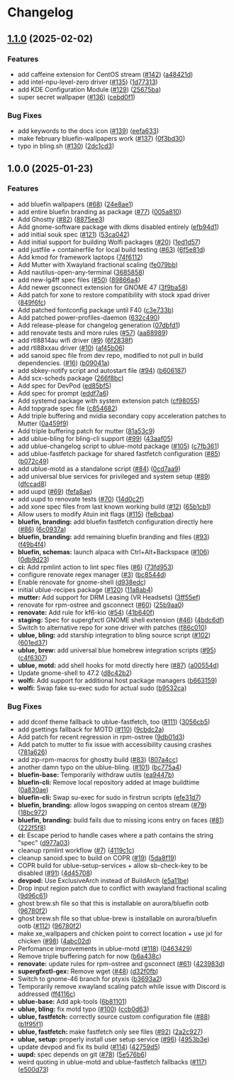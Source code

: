 # Changelog

## [1.1.0](https://github.com/ublue-os/packages/compare/v1.0.0...v1.1.0) (2025-02-02)


### Features

* add caffeine extension for CentOS stream ([#142](https://github.com/ublue-os/packages/issues/142)) ([a48421d](https://github.com/ublue-os/packages/commit/a48421dd0c9845310af41568657262fef6de694d))
* add intel-npu-level-zero driver ([#135](https://github.com/ublue-os/packages/issues/135)) ([1d77313](https://github.com/ublue-os/packages/commit/1d77313a5868dfec96ef3bda16a4820e8bb8e69c))
* add KDE Configuration Module ([#129](https://github.com/ublue-os/packages/issues/129)) ([25675ba](https://github.com/ublue-os/packages/commit/25675ba90746c04c12c9cb2eaf8bccb6bd074d1e))
* super secret wallpaper ([#136](https://github.com/ublue-os/packages/issues/136)) ([cebd0f1](https://github.com/ublue-os/packages/commit/cebd0f10cc157fb8db4413deb768ab83b0f63bc8))


### Bug Fixes

* add keywords to the docs icon ([#139](https://github.com/ublue-os/packages/issues/139)) ([eefa633](https://github.com/ublue-os/packages/commit/eefa6333dcd6316dfa92b74a22af23220c1474bc))
* make february bluefin-wallpapers work ([#137](https://github.com/ublue-os/packages/issues/137)) ([0f3bd30](https://github.com/ublue-os/packages/commit/0f3bd306973cd07c7222e648fc7fdb519e85660d))
* typo in bling.sh ([#130](https://github.com/ublue-os/packages/issues/130)) ([2dc1cd3](https://github.com/ublue-os/packages/commit/2dc1cd3cf86abe250dd4e8bc945584a076e1a8a2))

## 1.0.0 (2025-01-23)


### Features

* add bluefin wallpapers ([#68](https://github.com/ublue-os/packages/issues/68)) ([24e8ae1](https://github.com/ublue-os/packages/commit/24e8ae1a9caf0c39c27d04190adcaec74f5a374c))
* add entire bluefin branding as package ([#77](https://github.com/ublue-os/packages/issues/77)) ([005a810](https://github.com/ublue-os/packages/commit/005a810a2db91491aa93f9e406592a396f0c8124))
* Add Ghostty ([#82](https://github.com/ublue-os/packages/issues/82)) ([8875ee3](https://github.com/ublue-os/packages/commit/8875ee3c75585d91f0c453dbddde9ab76fdc6b0b))
* Add gnome-software package with dkms disabled entirely ([efb94d1](https://github.com/ublue-os/packages/commit/efb94d1b984e12fe495b4f4e3b3f7ce453823632))
* add initial souk spec ([#121](https://github.com/ublue-os/packages/issues/121)) ([53ca042](https://github.com/ublue-os/packages/commit/53ca042316f42f9182b75cb9a54384db87510911))
* Add initial support for building Wolfi packages ([#20](https://github.com/ublue-os/packages/issues/20)) ([1ed1d57](https://github.com/ublue-os/packages/commit/1ed1d575e353abfb4b659454f7526adc44a7bcfd))
* add justfile + containerfile for local build testing ([#63](https://github.com/ublue-os/packages/issues/63)) ([6f5e81d](https://github.com/ublue-os/packages/commit/6f5e81d46d06775154dc3318d92daecfdd6a1bbc))
* Add kmod for framework laptops ([74f6112](https://github.com/ublue-os/packages/commit/74f61128c1fdf6313f37d694f2014d48ed2cf28d))
* Add Mutter with Xwayland fractional scaling ([fe079bb](https://github.com/ublue-os/packages/commit/fe079bb863b5d29cf86cc72a0ae717e755b11d6d))
* Add nautilus-open-any-terminal ([3685858](https://github.com/ublue-os/packages/commit/368585817db3f61b9ccd26bb02f88a50cb30475a))
* add new-lg4ff spec files ([#50](https://github.com/ublue-os/packages/issues/50)) ([89866a4](https://github.com/ublue-os/packages/commit/89866a4f62c6563df93e0517cee32bd8208c5f12))
* Add newer gsconnect extension for GNOME 47 ([3f9ba58](https://github.com/ublue-os/packages/commit/3f9ba585626392672eca2c086189e377e9ca8a4f))
* Add patch for xone to restore compatibility with stock xpad driver ([849f6fc](https://github.com/ublue-os/packages/commit/849f6fc18340de06573d56cba8a09ce6870db750))
* Add patched fontconfig package until F40 ([c3e733b](https://github.com/ublue-os/packages/commit/c3e733b0617f602e6af4407a8fa7152d95ab4986))
* Add patched power-profiles-daemon ([632c490](https://github.com/ublue-os/packages/commit/632c490c805ac7541dacf4a2b19b3e9d08aca409))
* Add release-please for changelog generation ([07dbfd1](https://github.com/ublue-os/packages/commit/07dbfd1c60efa80b66573dc9eb7f71b471abf793))
* add renovate tests and more rules ([#57](https://github.com/ublue-os/packages/issues/57)) ([aa88989](https://github.com/ublue-os/packages/commit/aa8898942f5a2cba416fd833e1a9135d2ea25aa9))
* add rtl8814au wifi driver ([#9](https://github.com/ublue-os/packages/issues/9)) ([6f2838f](https://github.com/ublue-os/packages/commit/6f2838f5fdd6ad1b9e875840d55fe09c1661fa44))
* add rtl88xxau driver ([#10](https://github.com/ublue-os/packages/issues/10)) ([af45b06](https://github.com/ublue-os/packages/commit/af45b06188ea33d9a06f9e637d6282d3edee01dc))
* add sanoid spec file from dev repo, modified to not pull in build dependencies. ([#16](https://github.com/ublue-os/packages/issues/16)) ([b09041a](https://github.com/ublue-os/packages/commit/b09041a48a371813f0aae9a258191ee335478855))
* add sbkey-notify script and autostart file ([#94](https://github.com/ublue-os/packages/issues/94)) ([b606187](https://github.com/ublue-os/packages/commit/b606187d7dbc497db338cb2403ea582d7f9f7356))
* Add scx-scheds package ([266f8bc](https://github.com/ublue-os/packages/commit/266f8bc4ac3997b2f88e923c2f798717f033ad7c))
* Add spec for DevPod ([ed85bf5](https://github.com/ublue-os/packages/commit/ed85bf59b44c00d98cf02adc9a07e2d63317a5af))
* Add spec for prompt ([eddf7a6](https://github.com/ublue-os/packages/commit/eddf7a6d4848207b6adca4042c2e33dbaf28e03a))
* Add systemd package with system extension patch ([cf98055](https://github.com/ublue-os/packages/commit/cf98055076a6d24f4e2347843dbb6841c83519ac))
* Add topgrade spec file ([c854682](https://github.com/ublue-os/packages/commit/c854682465e2cd5dcd9ba61d2f67d13060b3c285))
* Add triple buffering and nvidia secondary copy acceleration patches to Mutter ([0a459f9](https://github.com/ublue-os/packages/commit/0a459f923f738df332995d00e80fc53549115d40))
* Add triple buffering patch for mutter ([81a53c9](https://github.com/ublue-os/packages/commit/81a53c9fc8af41831e87463c059b255403185f70))
* add ublue-bling for bling-cli support ([#99](https://github.com/ublue-os/packages/issues/99)) ([43aaf05](https://github.com/ublue-os/packages/commit/43aaf05ab9b84da4bef13e248673ab04c5ce1ce8))
* add ublue-changelog script to ublue-motd package ([#105](https://github.com/ublue-os/packages/issues/105)) ([c7fb361](https://github.com/ublue-os/packages/commit/c7fb361c00c288692a77d6414383c55e59f10ea7))
* add ublue-fastfetch package for shared fastfetch configuration ([#85](https://github.com/ublue-os/packages/issues/85)) ([b072c49](https://github.com/ublue-os/packages/commit/b072c493caf09cfc4aab4d46c1ff26e9b180f3db))
* add ublue-motd as a standalone script ([#84](https://github.com/ublue-os/packages/issues/84)) ([0cd7aa9](https://github.com/ublue-os/packages/commit/0cd7aa982f5358f0c8d3f06db6a39889731b9b1e))
* add universal blue services for privileged and system setup ([#89](https://github.com/ublue-os/packages/issues/89)) ([dfccad8](https://github.com/ublue-os/packages/commit/dfccad8fec71d2958fb94692f16120aaef940415))
* add uupd ([#69](https://github.com/ublue-os/packages/issues/69)) ([fefa8ae](https://github.com/ublue-os/packages/commit/fefa8aee7b928fd402317677ec549fae53f4bebe))
* add uupd to renovate tests ([#70](https://github.com/ublue-os/packages/issues/70)) ([14d0c2f](https://github.com/ublue-os/packages/commit/14d0c2fa026bec0dd990f49f00cbe8f54a2be4e1))
* add xone spec files from last known working build ([#12](https://github.com/ublue-os/packages/issues/12)) ([65b1cb1](https://github.com/ublue-os/packages/commit/65b1cb14dbfec23684a10ef1f6c7f4ef7e892611))
* Allow users to modify Atuin init flags ([#115](https://github.com/ublue-os/packages/issues/115)) ([fe8cbaa](https://github.com/ublue-os/packages/commit/fe8cbaa265c9a78fc5cda8b46a9e7d9693d118e0))
* **bluefin, branding:** add bluefin fastfetch configuration directly here ([#86](https://github.com/ublue-os/packages/issues/86)) ([6c0937a](https://github.com/ublue-os/packages/commit/6c0937a30158138760fd740c8a192f73bb4dcc54))
* **bluefin, branding:** add remaining bluefin branding and files ([#93](https://github.com/ublue-os/packages/issues/93)) ([f49b4f4](https://github.com/ublue-os/packages/commit/f49b4f4b77660e4f7c4b3c2f9273f40516f259c8))
* **bluefin, schemas:** launch alpaca with Ctrl+Alt+Backspace ([#106](https://github.com/ublue-os/packages/issues/106)) ([0db9d23](https://github.com/ublue-os/packages/commit/0db9d23d9779ab200a908eeff748afff5109a5c2))
* **ci:** Add rpmlint action to lint spec files ([#6](https://github.com/ublue-os/packages/issues/6)) ([73fd953](https://github.com/ublue-os/packages/commit/73fd953c35940b4400a1da2e4d2d1947aeadd5ca))
* configure renovate regex manager ([#3](https://github.com/ublue-os/packages/issues/3)) ([bc8544d](https://github.com/ublue-os/packages/commit/bc8544d638c9a3220a2cc17e7e5410beaa969631))
* Enable renovate for gnome-shell ([d938edc](https://github.com/ublue-os/packages/commit/d938edc4d261fc9d131de88e5a615d3c54a15509))
* initial ublue-recipes package ([#120](https://github.com/ublue-os/packages/issues/120)) ([11a8ab4](https://github.com/ublue-os/packages/commit/11a8ab48e7222140e2feaede1891df656b20ca77))
* **mutter:** Add support for DRM Leasing (VR Headsets) ([3ff55ef](https://github.com/ublue-os/packages/commit/3ff55effd167014336d5b8ce9396b319e9581b02))
* renovate for rpm-ostree and gsconnect ([#60](https://github.com/ublue-os/packages/issues/60)) ([25b9aa0](https://github.com/ublue-os/packages/commit/25b9aa033e65d14f5fd351180c29b6d81fb35fce))
* **renovate:** Add rule for kf6-kio ([#54](https://github.com/ublue-os/packages/issues/54)) ([41b640f](https://github.com/ublue-os/packages/commit/41b640fdd6802f4ba3a60070d9fc0192426576ba))
* **staging:** Spec for supergfxctl GNOME shell extension ([#46](https://github.com/ublue-os/packages/issues/46)) ([4bdc6df](https://github.com/ublue-os/packages/commit/4bdc6dfdef45f14f4e75376166ceed71881ff383))
* Switch to alternative repo for xone driver with patches ([f86c010](https://github.com/ublue-os/packages/commit/f86c010fa7d5a50aa4ec1229882ddceb9230212c))
* **ublue, bling:** add starship integration to bling source script ([#102](https://github.com/ublue-os/packages/issues/102)) ([601ed37](https://github.com/ublue-os/packages/commit/601ed37044702e3282063c847696bdcefda0e9e1))
* **ublue, brew:** add universal blue homebrew integration scripts ([#95](https://github.com/ublue-os/packages/issues/95)) ([c4f6307](https://github.com/ublue-os/packages/commit/c4f63075a525a9ffabc9ef289fabf449350d840e))
* **ublue, motd:** add shell hooks for motd directly here ([#87](https://github.com/ublue-os/packages/issues/87)) ([a00554d](https://github.com/ublue-os/packages/commit/a00554dfe50c81ee542a3af031452d25f00b26cb))
* Update gnome-shell to 47.2 ([d8c42b2](https://github.com/ublue-os/packages/commit/d8c42b2e7a16e7da3a41d17b2038961de6a1eca8))
* **wolfi:** Add support for additional host package managers ([b663159](https://github.com/ublue-os/packages/commit/b663159ffbcb0248261bbf3e6625e2a66aaa9576))
* **wolfi:** Swap fake su-exec sudo for actual sudo ([b9532ca](https://github.com/ublue-os/packages/commit/b9532cab9344bfca0b6ee893e2f01903c21a80c0))


### Bug Fixes

* add dconf theme fallback to ublue-fastfetch, too ([#111](https://github.com/ublue-os/packages/issues/111)) ([3056cb5](https://github.com/ublue-os/packages/commit/3056cb5466e1b8cd674ad61cda7e1b6bc9b3a4d8))
* add gsettings fallback for MOTD ([#110](https://github.com/ublue-os/packages/issues/110)) ([9cbdc2a](https://github.com/ublue-os/packages/commit/9cbdc2ac9ef79354366661808b42f0e484aa42f7))
* Add patch for recent regression in rpm-ostree ([9db01d3](https://github.com/ublue-os/packages/commit/9db01d3d7cde77d8b6ecddc82dfa22a33d90524c))
* Add patch to mutter to fix issue with accessibility causing crashes ([781a626](https://github.com/ublue-os/packages/commit/781a626ace63e36ddf469358131c69ed3ac706ed))
* add zip-rpm-macros for ghostty build ([#83](https://github.com/ublue-os/packages/issues/83)) ([807a4cc](https://github.com/ublue-os/packages/commit/807a4cc80a864eee3fc41fa36263c3e81fe3ce76))
* another damn typo on the ublue-bling. ([#101](https://github.com/ublue-os/packages/issues/101)) ([bc775a4](https://github.com/ublue-os/packages/commit/bc775a4a44355c5ef23455a3972e668e4b703c7b))
* **bluefin-base:** Temporarily withdraw uutils ([ea9447b](https://github.com/ublue-os/packages/commit/ea9447b85e6d715d60d0c944b697f1b8a27c00d0))
* **bluefin-cli:** Remove local repository added at image buildtime ([0a830ae](https://github.com/ublue-os/packages/commit/0a830aebd4db025759a7fccc35a605aa2a33ad1c))
* **bluefin-cli:** Swap su-exec for sudo in firstrun scripts ([efe31d7](https://github.com/ublue-os/packages/commit/efe31d72f29fd26349b3070c765bb81563288e58))
* **bluefin, branding:** allow logos swapping on centos stream ([#79](https://github.com/ublue-os/packages/issues/79)) ([18bc972](https://github.com/ublue-os/packages/commit/18bc97233743e26699dbf603521b0e26fb96d6e1))
* **bluefin, branding:** build fails due to missing icons entry on faces ([#81](https://github.com/ublue-os/packages/issues/81)) ([222f5f8](https://github.com/ublue-os/packages/commit/222f5f824002dd66560626d764454aaa2f4c010e))
* **ci:** Escape period to handle cases where a path contains the string "spec" ([d977a03](https://github.com/ublue-os/packages/commit/d977a03753d642ba494c18893e621d3c2c6834d5))
* cleanup rpmlint workflow ([#7](https://github.com/ublue-os/packages/issues/7)) ([4119c1c](https://github.com/ublue-os/packages/commit/4119c1c325ceae5c6179357d403bcfacba804e45))
* cleanup sanoid.spec to build on COPR ([#19](https://github.com/ublue-os/packages/issues/19)) ([5da8f19](https://github.com/ublue-os/packages/commit/5da8f19c35f970b81f11ec2ff64e1972373fc21c))
* COPR build for ublue-setup-services + allow sb-check-key to be disabled ([#91](https://github.com/ublue-os/packages/issues/91)) ([4d45708](https://github.com/ublue-os/packages/commit/4d45708187165c62ed28ec92474a132b40c3f6ba))
* **devpod:** Use ExclusiveArch instead of BuildArch ([e5a11be](https://github.com/ublue-os/packages/commit/e5a11be9659167fc51fbf6127b7a641c9928e28c))
* Drop input region patch due to conflict with xwayland fractional scaling ([9d96c61](https://github.com/ublue-os/packages/commit/9d96c6164f165a202393ea8d10efa40ea73829a8))
* ghost brew.sh file so that this is installable on aurora/bluefin ootb ([96780f2](https://github.com/ublue-os/packages/commit/96780f26ccf26d782c1d55c04f171f0b5f1ed248))
* ghost brew.sh file so that ublue-brew is installable on aurora/bluefin ootb ([#112](https://github.com/ublue-os/packages/issues/112)) ([96780f2](https://github.com/ublue-os/packages/commit/96780f26ccf26d782c1d55c04f171f0b5f1ed248))
* make xe_wallpapers and chicken point to correct location + use jxl for chicken ([#98](https://github.com/ublue-os/packages/issues/98)) ([4abc02d](https://github.com/ublue-os/packages/commit/4abc02de43eb0401db4d036aa1302279c72795b6))
* Perfomance improvements in ublue-motd ([#118](https://github.com/ublue-os/packages/issues/118)) ([0463429](https://github.com/ublue-os/packages/commit/046342991356e56a088281468da9490ac4440e41))
* Remove triple buffering patch for now ([b6a438c](https://github.com/ublue-os/packages/commit/b6a438c39bee6165857c25457031893b1ea57f21))
* **renovate:** update rules for rpm-ostree and gsconnect ([#61](https://github.com/ublue-os/packages/issues/61)) ([423983d](https://github.com/ublue-os/packages/commit/423983d5642b38099955e19fcb8b08a80d1f137f))
* **supergfxctl-gex:** Remove wget ([#48](https://github.com/ublue-os/packages/issues/48)) ([d32f0fb](https://github.com/ublue-os/packages/commit/d32f0fbb0efacf87cdd63f7e57993a124613ae5f))
* Switch to gnome-46 branch for ptyxis ([b3693a2](https://github.com/ublue-os/packages/commit/b3693a211e6688cfb3e491bcbb4c604b3776bea7))
* Temporarily remove xwayland scaling patch while issue with Discord is addressed ([ff4116c](https://github.com/ublue-os/packages/commit/ff4116c991d9a4864ef4b98aabb87c3d76712b6a))
* **ublue-base:** Add apk-tools ([6b81101](https://github.com/ublue-os/packages/commit/6b8110118ca1025a666e9a6dde2442b7e36dd071))
* **ublue, bling:** fix motd typo ([#100](https://github.com/ublue-os/packages/issues/100)) ([ccb0d63](https://github.com/ublue-os/packages/commit/ccb0d6383bf936b8695b4f539bba0dd8ad7e062c))
* **ublue, fastfetch:** correctly source custom configuration file ([#88](https://github.com/ublue-os/packages/issues/88)) ([b1f95f1](https://github.com/ublue-os/packages/commit/b1f95f1e0600f4e7daac03bd6ddf8b513b6d5918))
* **ublue, fastfetch:** make fastfetch only see files ([#92](https://github.com/ublue-os/packages/issues/92)) ([2a2c927](https://github.com/ublue-os/packages/commit/2a2c927d25459849f87ef7496c884155f974bb64))
* **ublue, setup:** properly install user setup service ([#96](https://github.com/ublue-os/packages/issues/96)) ([4953b3e](https://github.com/ublue-os/packages/commit/4953b3ecf3983cb1e67a55accbae8b0d1c10992b))
* update devpod and fix its build ([#114](https://github.com/ublue-os/packages/issues/114)) ([42759d5](https://github.com/ublue-os/packages/commit/42759d5a32ca60e9f9a44404dddaa4ab614cf128))
* **uupd:** spec depends on git ([#78](https://github.com/ublue-os/packages/issues/78)) ([5e576b6](https://github.com/ublue-os/packages/commit/5e576b6e23850f9ac7430fd14bc41ddc1e4755de))
* weird quoting in ublue-motd and ublue-fastfetch fallbacks ([#117](https://github.com/ublue-os/packages/issues/117)) ([e500d73](https://github.com/ublue-os/packages/commit/e500d73cd6c4c4e0f1f4bc66a16d8c9093d7a839))
